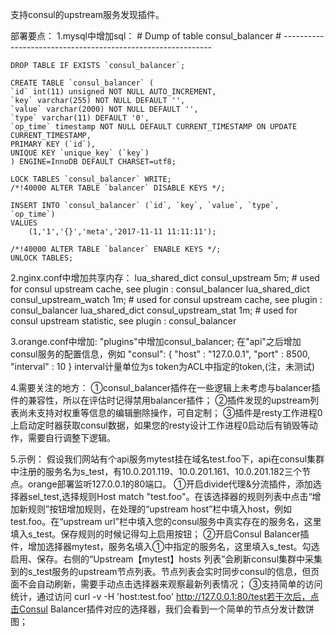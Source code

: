 支持consul的upstream服务发现插件。

部署要点：
1.mysql中增加sql：
    # Dump of table consul_balancer
    # ------------------------------------------------------------

    DROP TABLE IF EXISTS `consul_balancer`;

    CREATE TABLE `consul_balancer` (
    `id` int(11) unsigned NOT NULL AUTO_INCREMENT,
    `key` varchar(255) NOT NULL DEFAULT '',
    `value` varchar(2000) NOT NULL DEFAULT '',
    `type` varchar(11) DEFAULT '0',
    `op_time` timestamp NOT NULL DEFAULT CURRENT_TIMESTAMP ON UPDATE CURRENT_TIMESTAMP,
    PRIMARY KEY (`id`),
    UNIQUE KEY `unique_key` (`key`)
    ) ENGINE=InnoDB DEFAULT CHARSET=utf8;

    LOCK TABLES `consul_balancer` WRITE;
    /*!40000 ALTER TABLE `balancer` DISABLE KEYS */;

    INSERT INTO `consul_balancer` (`id`, `key`, `value`, `type`, `op_time`)
    VALUES
        (1,'1','{}','meta','2017-11-11 11:11:11');

    /*!40000 ALTER TABLE `balancer` ENABLE KEYS */;
    UNLOCK TABLES;

2.nginx.conf中增加共享内存：
    lua_shared_dict consul_upstream 5m; # used for consul upstream cache, see plugin : consul_balancer
    lua_shared_dict consul_upstream_watch 1m; # used for consul upstream cache, see plugin : consul_balancer
    lua_shared_dict consul_upstream_stat 1m; # used for consul upstream statistic, see plugin : consul_balancer

3.orange.conf中增加:
    "plugins"中增加consul_balancer;
    在"api"之后增加consul服务的配置信息，例如
    "consul": {
        "host" : "127.0.0.1",
        "port" : 8500,
        "interval" : 10
    }
    interval计量单位为s
    token为ACL中指定的token,(注，未测试)

4.需要关注的地方：
 ①consul_balancer插件在一些逻辑上未考虑与balancer插件的兼容性，所以在评估时记得禁用balancer插件；
 ②插件发现的upstream列表尚未支持对权重等信息的编辑删除操作，可自定制；
 ③插件是resty工作进程0上启动定时器获取consul数据，如果您的resty设计工作进程0启动后有销毁等动作，需要自行调整下逻辑。

5.示例：
 假设我们网站有个api服务mytest挂在域名test.foo下，api在consul集群中注册的服务名为s_test，有10.0.201.119、10.0.201.161、10.0.201.182三个节点。orange部署监听127.0.0.1的80端口。
 ①开启divide代理&分流插件，添加选择器sel_test,选择规则Host match "test.foo"。在该选择器的规则列表中点击“增加新规则”按钮增加规则，在处理的“upstream host”栏中填入host，例如test.foo。在“upstream url”栏中填入您的consul服务中真实存在的服务名，这里填入s_test。保存规则的时候记得勾上启用按钮；
 ②开启Consul Balancer插件，增加选择器mytest，服务名填入①中指定的服务名，这里填入s_test。勾选启用、保存。右侧的“Upstream【mytest】hosts 列表”会刷新consul集群中采集到的s_test服务的upstream节点列表。节点列表会实时同步consul的信息，但页面不会自动刷新，需要手动点击选择器来观察最新列表情况；
 ③支持简单的访问统计，通过访问 curl -v -H 'host:test.foo' http://127.0.0.1:80/test若干次后，点击Consul Balancer插件对应的选择器，我们会看到一个简单的节点分发计数饼图；
